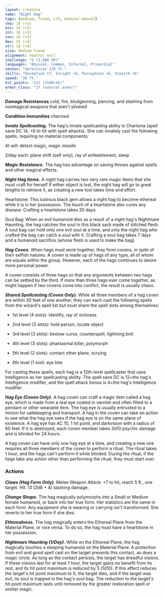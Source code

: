 ```yaml
---
layout: creature
name: "Night Hag"
tags: [medium, fiend, cr5, monster-manual]
cha: 16 (+3)
wis: 14 (+2)
int: 16 (+3)
con: 16 (+3)
dex: 15 (+2)
str: 18 (+4)
size: Medium fiend
alignment: neutral evil
challenge: "5 (1,800 XP)"
languages: "Abyssal, Common, Infernal, Primordial"
senses: "darkvision 120 ft."
skills: "Deception +7, Insight +6, Perception +6, Stealth +6"
speed: "30 ft."
hit_points: "112 (15d8+45)"
armor_class: "17 (natural armor)"
---
```


**Damage Resistances** cold, fire, bludgeoning, piercing, and slashing from nonmagical weapons that aren't silvered

**Condition Immunities** charmed

***Innate Spellcasting.*** The hag's innate spellcasting ability is Charisma (spell save DC 14, +6 to hit with spell attacks). She can innately cast the following spells, requiring no material components:

At will: detect magic, magic missile

2/day each: plane shift (self only), ray of enfeeblement, sleep

***Magic Resistance.*** The hag has advantage on saving throws against spells and other magical effects.

***Night Hag Items.*** A night hag carries two very rare magic items that she must craft for herself If either object is lost, the night hag will go to great lengths to retrieve it, as creating a new tool takes time and effort.

Heartstone: This lustrous black gem allows a night hag to become ethereal while it is in her possession. The touch of a heartstone also cures any disease. Crafting a heartstone takes 30 days.

Soul Bag: When an evil humanoid dies as a result of a night hag's Nightmare Haunting, the hag catches the soul in this black sack made of stitched flesh. A soul bag can hold only one evil soul at a time, and only the night hag who crafted the bag can catch a soul with it. Crafting a soul bag takes 7 days and a humanoid sacrifice (whose flesh is used to make the bag).

***Hag Coven.*** When hags must work together, they form covens, in spite of their selfish natures. A coven is made up of hags of any type, all of whom are equals within the group. However, each of the hags continues to desire more personal power.

A coven consists of three hags so that any arguments between two hags can be settled by the third. If more than three hags ever come together, as might happen if two covens come into conflict, the result is usually chaos.

***Shared Spellcasting (Coven Only).*** While all three members of a hag coven are within 30 feet of one another, they can each cast the following spells from the wizard's spell list but must share the spell slots among themselves:

* 1st level (4 slots): identify, ray of sickness

* 2nd level (3 slots): hold person, locate object

* 3rd level (3 slots): bestow curse, counterspell, lightning bolt

* 4th level (3 slots): phantasmal killer, polymorph

* 5th level (2 slots): contact other plane, scrying

* 6th level (1 slot): eye bite

For casting these spells, each hag is a 12th-level spellcaster that uses Intelligence as her spellcasting ability. The spell save DC is 12+the hag's Intelligence modifier, and the spell attack bonus is 4+the hag's Intelligence modifier.

***Hag Eye (Coven Only).*** A hag coven can craft a magic item called a hag eye, which is made from a real eye coated in varnish and often fitted to a pendant or other wearable item. The hag eye is usually entrusted to a minion for safekeeping and transport. A hag in the coven can take an action to see what the hag eye sees if the hag eye is on the same plane of existence. A hag eye has AC 10, 1 hit point, and darkvision with a radius of 60 feet. If it is destroyed, each coven member takes 3d10 psychic damage and is blinded for 24 hours.

A hag coven can have only one hag eye at a time, and creating a new one requires all three members of the coven to perform a ritual. The ritual takes 1 hour, and the hags can't perform it while blinded. During the ritual, if the hags take any action other than performing the ritual, they must start over.

### Actions

***Claws (Hag Form Only).*** Melee Weapon Attack: +7 to hit, reach 5 ft., one target. Hit: 13 (2d8 + 4) slashing damage.

***Change Shape.*** The hag magically polymorphs into a Small or Medium female humanoid, or back into her true form. Her statistics are the same in each form. Any equipment she is wearing or carrying isn't transformed. She reverts to her true form if she dies.

***Etherealness.*** The hag magically enters the Ethereal Plane from the Material Plane, or vice versa. To do so, the hag must have a heartstone in her possession.

***Nightmare Haunting (1/Day).*** While on the Ethereal Plane, the hag magically touches a sleeping humanoid on the Material Plane. A protection from evil and good spell cast on the target prevents this contact, as does a magic circle. As long as the contact persists, the target has dreadful visions. If these visions last for at least 1 hour, the target gains no benefit from its rest, and its hit point maximum is reduced by 5 (1d10). If this effect reduces the target's hit point maximum to 0, the target dies, and if the target was evil, its soul is trapped in the hag's soul bag. The reduction to the target's hit point maximum lasts until removed by the greater restoration spell or similar magic.
